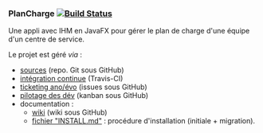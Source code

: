 ### PlanCharge [![Build Status](https://travis-ci.org/bugmaker31/planCharge.svg?branch=master)](https://travis-ci.org/bugmaker31/planCharge)

Une appli avec IHM en JavaFX pour gérer le plan de charge d'une équipe d'un centre de service.

Le projet est géré _via_ :
- [sources](https://github.com/bugmaker31/planCharge) (repo. Git sous GitHub)
- [intégration continue](https://travis-ci.org/bugmaker31/planCharge) (Travis-CI)
- [ticketing ano/évo](https://github.com/bugmaker31/planCharge/issues) (issues sous GitHub)
- [pilotage des dév](https://github.com/bugmaker31/planCharge/projects) (kanban sous GitHub)
- documentation :
    - [wiki](https://github.com/bugmaker31/planCharge/wiki) (wiki sous GitHub)
    - [fichier "INSTALL.md"](https://github.com/bugmaker31/planCharge/blob/master/INSTALL.md) : procédure d'installation (initiale + migration).
